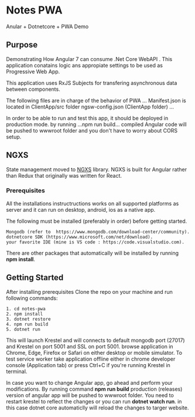 ﻿# Notes PWA

Anular + Dotnetcore + PWA Demo

## Purpose

Demonstrating How Angular 7 can consume .Net Core WebAPI . This application conatains logic ans appropiate settings to be used as Progressive Web App.

This application uses RxJS Subjects for transfering asynchronous data between components.

The following files are in charge of the behavior of PWA
...
Manifest.json is located in ClientApp/src folder
ngsw-config.json (ClientApp folder)
...

In order to be able to run and test this app, it should be deployed in production mode. by running ...npm run build... compiled Angular code will be pushed to wwwroot folder and you don't have to worry about CORS setup.

## NGXS

State management moved to [NGXS](https://github.com/ngxs/store) library. NGXS is built for Angular rather than Redux that originally was written for React.

### Prerequisites
All the installations instructructions works on all supported platforms as server and it can run on desktop, android, ios as a native app.

The following must be installed (preferably in order) before getting started.

```
Mongodb (refer to  https://www.mongodb.com/download-center/community).
dotnetcore SDK (https://www.microsoft.com/net/download).
your favorite IDE (mine is VS code : https://code.visualstudio.com).

```
There are other packages that automatically will be installed by running **npm install**.

## Getting Started

After installing prerequisites Clone the repo on your machine and run following commands:

```
1. cd notes-pwa
2. npm install
3. dotnet restore
4. npm run build 
5. dotnet run

```

This will launch Krestel and will connects to default mongodb port (27017) and Krestel on port 5001 and SSL on port 5001. browse application in Chrome, Edge, Firefox or Safari on either desktop or mobile simulator. To test service worker take application offline either in chrome developer console (Application tab) or press Ctrl+C if you're running Krestel in terminal.

In case you want to change Angular app, go ahead and perform your modifications. By running command **npm run build** production (releases) version of angular app will be pushed to wwwroot folder. You need to restart krestel to reflect the changes or you can run **dotnet watch run**. in this case dotnet core automaticlly will reload the changes to targer website.


